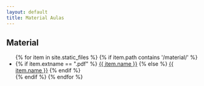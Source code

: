 ```yaml
---
layout: default
title: Material Aulas
---
```


<h2>Material</h2>

<ul>
    {% for item in site.static_files %}
        {% if item.path contains '/material/' %}
            <li>
                {% if item.extname == ".pdf" %}
                    <a href="{{ item.path }}" target="_blank">{{ item.name }}</a>
                {% else %}
                    <a href="{{ item.path }}">{{ item.name }}</a>
                {% endif %}
            </li>
        {% endif %}
    {% endfor %}
</ul>
